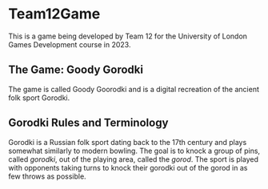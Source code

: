 # Team12Game

This is a game being developed by Team 12 for the University of London Games Development course in 2023. 

## The Game: Goody Gorodki

The game is called Goody Goorodki and is a digital recreation of the ancient folk sport Gorodki. 

## Gorodki Rules and Terminology

Gorodki is a Russian folk sport dating back to the 17th century and plays somewhat similarly to modern bowling. The goal is to knock a group of pins, called *gorodki*, out of the playing area, called the *gorod*. The sport is played with opponents taking turns to knock their gorodki out of the gorod in as few throws as possible. 